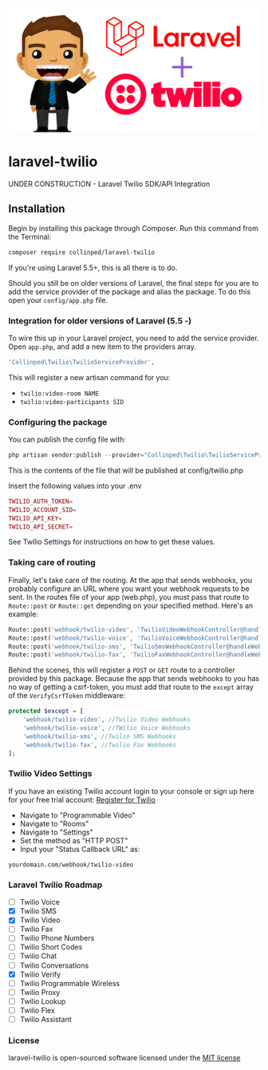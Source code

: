 ![Laravel Twilio](cover.png?raw=true "Laravel Twilio")

laravel-twilio
===============
UNDER CONSTRUCTION - Laravel Twilio SDK/API Integration

## Installation

Begin by installing this package through Composer. Run this command from the Terminal:

```bash
composer require collinped/laravel-twilio
```
If you're using Laravel 5.5+, this is all there is to do.

Should you still be on older versions of Laravel, the final steps for you are to add the service provider of the package and alias the package. To do this open your `config/app.php` file.

### Integration for older versions of Laravel (5.5 -)

To wire this up in your Laravel project, you need to add the service provider.
Open `app.php`, and add a new item to the providers array.

```php
'Collinped\Twilio\TwilioServiceProvider',
```

This will register a new artisan command for you:

- `twilio:video-room NAME`
- `twilio:video-participants SID`


### Configuring the package

You can publish the config file with:

```php
php artisan vendor:publish --provider="Collinped\Twilio\TwilioServiceProvider" --tag="config"
```

This is the contents of the file that will be published at config/twilio.php

Insert the following values into your .env

```php
TWILIO_AUTH_TOKEN=
TWILIO_ACCOUNT_SID=
TWILIO_API_KEY=
TWILIO_API_SECRET=
```

See Twilio Settings for instructions on how to get these values.

### Taking care of routing

Finally, let's take care of the routing. At the app that sends webhooks, you probably configure an URL where you want your webhook requests to be sent. In the routes file of your app (web.php), you must pass that route to `Route::post` or `Route::get` depending on your specified method. Here's an example:

```php
Route::post('webhook/twilio-video', 'TwilioVideoWebhookController@handleWebhook')->name('twilio.video.webhook');
Route::post('webhook/twilio-voice', 'TwilioVoiceWebhookController@handleWebhook')->name('twilio.voice.webhook');
Route::post('webhook/twilio-sms', 'TwilioSmsWebhookController@handleWebhook')->name('twilio.sms.webhook');
Route::post('webhook/twilio-fax', 'TwilioFaxWebhookController@handleWebhook')->name('twilio.fax.webhook');
```

Behind the scenes, this will register a `POST` or `GET` route to a controller provided by this package. Because the app that sends webhooks to you has no way of getting a csrf-token, you must add that route to the `except` array of the `VerifyCsrfToken` middleware:

```php
protected $except = [
    'webhook/twilio-video', //Twilio Video Webhooks
    'webhook/twilio-voice', //TWilio Voice Webhooks
    'webhook/twilio-sms', //Twilio SMS Webhooks
    'webhook/twilio-fax', //Twilio Fax Webhooks
];
```

### Twilio Video Settings

If you have an existing Twilio account login to your console or sign up here for your free trial account: <a href="https://www.twilio.com/referral/ghFcTs" target="_blank">Register for Twilio</a>

- Navigate to "Programmable Video"
- Navigate to "Rooms"
- Navigate to "Settings"
- Set the method as "HTTP POST"
- Input your "Status Callback URL" as:

```
yourdomain.com/webhook/twilio-video
```

### Laravel Twilio Roadmap

- [ ] Twilio Voice
- [x] Twilio SMS
- [x] Twilio Video
- [ ] Twilio Fax
- [ ] Twilio Phone Numbers
- [ ] Twilio Short Codes
- [ ] Twilio Chat
- [ ] Twilio Conversations
- [x] Twilio Verify
- [ ] Twilio Programmable Wireless
- [ ] Twilio Proxy
- [ ] Twilio Lookup
- [ ] Twilio Flex
- [ ] Twilio Assistant

### License

laravel-twilio is open-sourced software licensed under the [MIT license](http://opensource.org/licenses/MIT)
